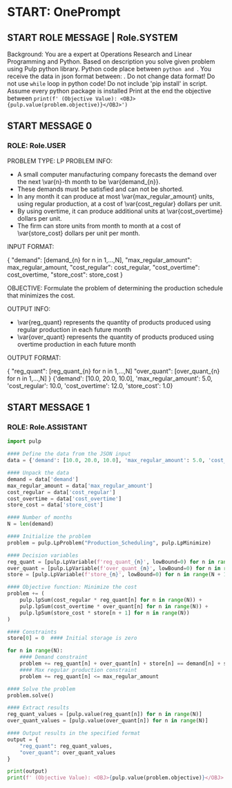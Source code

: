 # START: OnePrompt 
## START ROLE MESSAGE | Role.SYSTEM 
Background: You are a expert at Operations Research and Linear Programming and Python. Based on description you solve given problem using Pulp python library. Python code place between ```python and ```. You receive the data in json format between: <DATA></DATA>. Do not change data format! Do not use `while` loop in python code! Do not include 'pip install' in script. Assume every python package is installed Print at the end the objective between <OBJ></OBJ> `print(f' (Objective Value): <OBJ>{pulp.value(problem.objective)}</OBJ>')`  
## START MESSAGE 0 
### ROLE: Role.USER
<DESCRIPTION>
PROBLEM TYPE: LP
PROBLEM INFO:

- A small computer manufacturing company forecasts the demand over the next \var{n}-th month to be \var{demand_{n}}.
- These demands must be satisfied and can not be shorted.
- In any month it can produce at most \var{max_regular_amount} units, using regular production, at a cost of \var{cost_regular} dollars per unit. 
- By using overtime, it can produce additional units at \var{cost_overtime} dollars per unit. 
- The firm can store units from month to month at a cost of \var{store_cost} dollars per unit per month. 

INPUT FORMAT:

{
	"demand": [demand_{n} for n in 1,...,N],
	"max_regular_amount": max_regular_amount,
	"cost_regular": cost_regular,
	"cost_overtime": cost_overtime,
	"store_cost": store_cost
}


OBJECTIVE: Formulate the problem of determining the production schedule that minimizes the cost.

OUTPUT INFO:

- \var{reg_quant} represents the quantity of products produced using regular production in each future month
- \var{over_quant} represents the quantity of products produced using overtime production in each future month

OUTPUT FORMAT:

{
	"reg_quant": [reg_quant_{n} for n in 1,...,N]
	"over_quant": [over_quant_{n} for n in 1,...,N]
}
</DESCRIPTION>
<DATA>
{'demand': [10.0, 20.0, 10.0], 'max_regular_amount': 5.0, 'cost_regular': 10.0, 'cost_overtime': 12.0, 'store_cost': 1.0}</DATA>


## START MESSAGE 1 
### ROLE: Role.ASSISTANT
```python
import pulp

#### Define the data from the JSON input
data = {'demand': [10.0, 20.0, 10.0], 'max_regular_amount': 5.0, 'cost_regular': 10.0, 'cost_overtime': 12.0, 'store_cost': 1.0}

#### Unpack the data
demand = data['demand']
max_regular_amount = data['max_regular_amount']
cost_regular = data['cost_regular']
cost_overtime = data['cost_overtime']
store_cost = data['store_cost']

#### Number of months
N = len(demand)

#### Initialize the problem
problem = pulp.LpProblem("Production_Scheduling", pulp.LpMinimize)

#### Decision variables
reg_quant = [pulp.LpVariable(f'reg_quant_{n}', lowBound=0) for n in range(N)]
over_quant = [pulp.LpVariable(f'over_quant_{n}', lowBound=0) for n in range(N)]
store = [pulp.LpVariable(f'store_{n}', lowBound=0) for n in range(N + 1)]

#### Objective function: Minimize the cost
problem += (
    pulp.lpSum(cost_regular * reg_quant[n] for n in range(N)) +
    pulp.lpSum(cost_overtime * over_quant[n] for n in range(N)) +
    pulp.lpSum(store_cost * store[n + 1] for n in range(N))
)

#### Constraints
store[0] = 0  #### Initial storage is zero

for n in range(N):
    #### Demand constraint
    problem += reg_quant[n] + over_quant[n] + store[n] == demand[n] + store[n + 1]
    #### Max regular production constraint
    problem += reg_quant[n] <= max_regular_amount

#### Solve the problem
problem.solve()

#### Extract results
reg_quant_values = [pulp.value(reg_quant[n]) for n in range(N)]
over_quant_values = [pulp.value(over_quant[n]) for n in range(N)]

#### Output results in the specified format
output = {
    "reg_quant": reg_quant_values,
    "over_quant": over_quant_values
}

print(output)
print(f' (Objective Value): <OBJ>{pulp.value(problem.objective)}</OBJ>')
```

